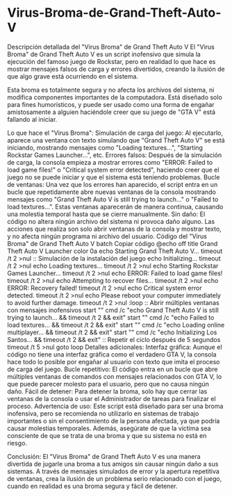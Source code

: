 # Virus-Broma-de-Grand-Theft-Auto-V
Descripción detallada del "Virus Broma" de Grand Theft Auto V El "Virus Broma" de Grand Theft Auto V es un script inofensivo que simula la ejecución del famoso juego de Rockstar, pero en realidad lo que hace es mostrar mensajes falsos de carga y errores divertidos, creando la ilusión de que algo grave está ocurriendo en el sistema.  

Esta broma es totalmente segura y no afecta los archivos del sistema, ni modifica componentes importantes de la computadora. Está diseñado solo para fines humorísticos, y puede ser usado como una forma de engañar amistosamente a alguien haciéndole creer que su juego de "GTA V" está fallando al iniciar.

Lo que hace el "Virus Broma":
Simulación de carga del juego: Al ejecutarlo, aparece una ventana con texto simulando que "Grand Theft Auto V" se está iniciando, mostrando mensajes como "Loading textures...", "Starting Rockstar Games Launcher...", etc.
Errores falsos: Después de la simulación de carga, la consola empieza a mostrar errores como "ERROR: Failed to load game files!" o "Critical system error detected", haciendo creer que el juego no se puede iniciar y que el sistema está teniendo problemas.
Bucle de ventanas: Una vez que los errores han aparecido, el script entra en un bucle que repetidamente abre nuevas ventanas de la consola mostrando mensajes como "Grand Theft Auto V is still trying to launch..." o "Failed to load textures...". Estas ventanas aparecerán de manera continua, causando una molestia temporal hasta que se cierre manualmente.
Sin daño: El código no altera ningún archivo del sistema ni provoca daño alguno. Las acciones que realiza son solo abrir ventanas de la consola y mostrar texto, y no afecta ningún programa ni archivo del usuario.
Código del "Virus Broma" de Grand Theft Auto V
batch
Copiar código
@echo off title Grand Theft Auto V Launcher color 0a  echo Starting Grand Theft Auto V... timeout /t 2 >nul  :: Simulación de la instalación del juego echo Initializing... timeout /t 2 >nul  echo Loading textures... timeout /t 2 >nul  echo Starting Rockstar Games Launcher... timeout /t 2 >nul  echo ERROR: Failed to load game files! timeout /t 2 >nul  echo Attempting to recover files... timeout /t 2 >nul  echo ERROR: Recovery failed! timeout /t 2 >nul  echo Critical system error detected. timeout /t 2 >nul  echo Please reboot your computer immediately to avoid further damage. timeout /t 2 >nul  :loop :: Abrir múltiples ventanas con mensajes inofensivos start "" cmd /c "echo Grand Theft Auto V is still trying to launch... && timeout /t 2 && exit" start "" cmd /c "echo Failed to load textures... && timeout /t 2 && exit" start "" cmd /c "echo Loading online multiplayer... && timeout /t 2 && exit" start "" cmd /c "echo Initializing Los Santos... && timeout /t 2 && exit"  :: Repetir el ciclo después de 5 segundos timeout /t 5 >nul goto loop 
Detalles adicionales:
Interfaz gráfica: Aunque el código no tiene una interfaz gráfica como el verdadero GTA V, la consola hace todo lo posible por engañar al usuario con texto que imita el proceso de carga del juego.
Bucle repetitivo: El código entra en un bucle que abre múltiples ventanas de comandos con mensajes relacionados con GTA V, lo que puede parecer molesto para el usuario, pero que no causa ningún daño.
Fácil de detener: Para detener la broma, solo hay que cerrar las ventanas de la consola o usar el Administrador de tareas para finalizar el proceso.
Advertencia de uso:
Este script está diseñado para ser una broma inofensiva, pero se recomienda no utilizarlo en sistemas de trabajo importantes o sin el consentimiento de la persona afectada, ya que podría causar molestias temporales. Además, asegúrate de que la víctima sea consciente de que se trata de una broma y que su sistema no está en riesgo.

Conclusión:
El "Virus Broma" de Grand Theft Auto V es una manera divertida de jugarle una broma a tus amigos sin causar ningún daño a sus sistemas. A través de mensajes simulados de error y la apertura repetitiva de ventanas, crea la ilusión de un problema serio relacionado con el juego, cuando en realidad es una broma segura y fácil de detener.
